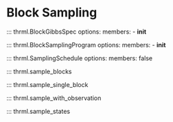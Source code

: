 # Block Sampling

::: thrml.BlockGibbsSpec
    options:
        members:
            - __init__

::: thrml.BlockSamplingProgram
    options:
        members:
            - __init__

::: thrml.SamplingSchedule
    options:
        members: false

::: thrml.sample_blocks

::: thrml.sample_single_block

::: thrml.sample_with_observation

::: thrml.sample_states
